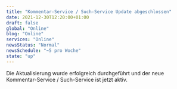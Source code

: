 ```yaml
---
title: "Kommentar-Service / Such-Service Update abgeschlossen"
date: 2021-12-30T12:20:00+01:00
draft: false
global: "Online"
blog: "Online"
services: "Online"
newsStatus: "Normal"
newsSchedule: "~5 pro Woche"
state: "up"
---
```


Die Aktualisierung wurde erfolgreich durchgeführt und der neue Kommentar-Service / Such-Service ist jetzt aktiv.

